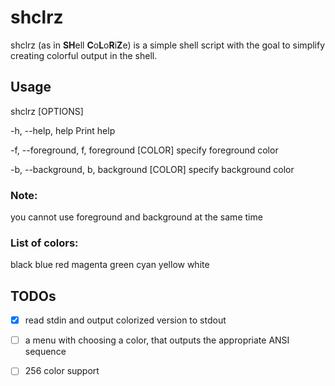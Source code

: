
# shclrz

shclrz (as in **SH**ell **C**o**L**o**R**i**Z**e) is a simple shell script with
the goal to simplify creating colorful output in the shell.

## Usage

shclrz [OPTIONS]

  -h, --help, help                          Print help

  -f, --foreground, f, foreground [COLOR]   specify foreground color

  -b, --background, b, background [COLOR]   specify background color

### Note:
  you cannot use foreground and background at the same time

### List of colors:
  black         blue
  red           magenta
  green         cyan
  yellow        white


## TODOs

 - [X] read stdin and output colorized version to stdout
 - [ ] a menu with choosing a color, that outputs the appropriate ANSI sequence
 - [ ] 256 color support

